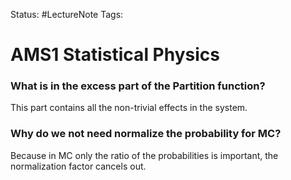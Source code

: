 Status: #LectureNote
Tags: 

# AMS1 Statistical Physics

### What is in the excess part of the Partition function?
This part contains all the non-trivial effects in the system.

### Why do we not need normalize the probability for MC?
Because in MC only the ratio of the probabilities is important, the normalization factor cancels out.

